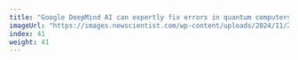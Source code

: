 ```yaml
---
title: "Google DeepMind AI can expertly fix errors in quantum computers"
imageUrl: "https://images.newscientist.com/wp-content/uploads/2024/11/20133032/SEI_230287871.jpg?width=788"
index: 41
weight: 41
---
```

